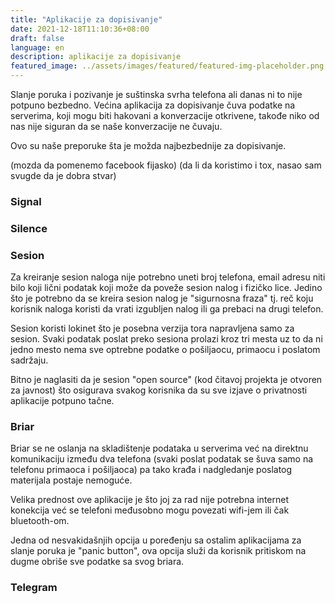 ```yaml
---
title: "Aplikacije za dopisivanje"
date: 2021-12-18T11:10:36+08:00
draft: false
language: en
description: aplikacije za dopisivanje
featured_image: ../assets/images/featured/featured-img-placeholder.png
---
```

Slanje poruka i pozivanje je suštinska svrha telefona ali danas ni to nije potpuno bezbedno. Većina aplikacija za dopisivanje čuva podatke na serverima, koji mogu biti hakovani a konverzacije otkrivene, takođe niko od nas nije siguran da se naše konverzacije ne čuvaju.

Ovo su naše preporuke šta je možda najbezbednije za dopisivanje.

(mozda da pomenemo facebook fijasko)
(da li da koristimo i tox, nasao sam svugde da je dobra stvar)

### 

### Signal

### Silence

### Sesion

Za kreiranje sesion naloga nije potrebno uneti broj telefona, email adresu niti bilo koji lični podatak koji može da poveže sesion nalog i fizičko lice. Jedino što je potrebno da se kreira sesion nalog je "sigurnosna fraza" tj. reč koju korisnik naloga koristi da vrati izgubljen nalog ili ga prebaci na drugi telefon.

Sesion koristi lokinet što je posebna verzija tora napravljena samo za sesion. Svaki podatak poslat preko sesiona prolazi kroz tri mesta uz to da ni jedno mesto nema sve optrebne podatke o pošiljaocu, primaocu i poslatom sadržaju.

Bitno je naglasiti da je sesion "open source" (kod čitavoj projekta je otvoren za javnost) što osigurava svakog korisnika da su sve izjave o privatnosti aplikacije potpuno tačne.

### Briar

Briar se ne oslanja na skladištenje podataka u serverima već na direktnu komunikaciju između dva telefona (svaki poslat podatak se šuva samo na telefonu primaoca i pošiljaoca) pa tako krađa i nadgledanje poslatog materijala postaje nemoguće.

Velika prednost ove aplikacije je što joj za rad nije potrebna internet konekcija već se telefoni međusobno mogu povezati wifi-jem ili čak bluetooth-om.

Jedna od nesvakidašnjih opcija u poređenju sa ostalim aplikacijama za slanje poruka je "panic button", ova opcija služi da korisnik pritiskom na dugme obriše sve podatke sa svog briara.

### Telegram